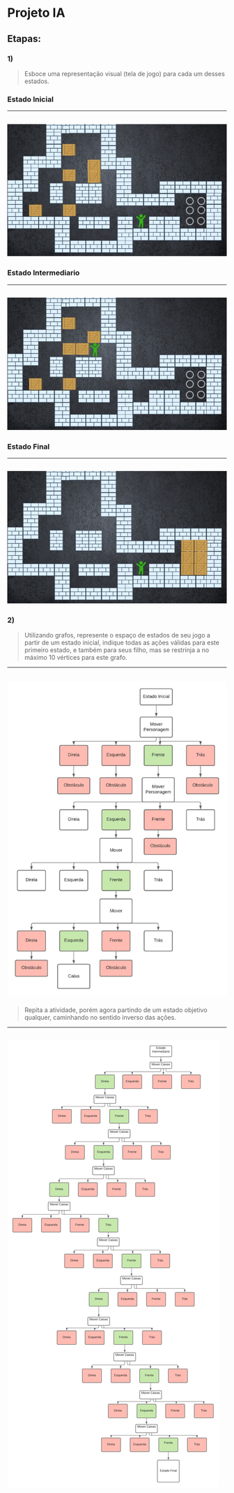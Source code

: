 # Projeto IA
## Etapas:

### 1)
> Esboce uma representação visual (tela de jogo) para  cada um desses estados.

### Estado Inicial

---
![](wiki/img/estado_inicial.jpeg)
---

### Estado Intermediario
---
![](wiki/img/estado_intermediario.jpeg)
---
### Estado Final

---
![](wiki/img/estado_final.jpeg)
---


### 2)
> Utilizando grafos, represente o espaço de estados de seu jogo a partir de um estado inicial, indique todas as ações válidas para este primeiro estado, e também para seus filho, mas se restrinja a no máximo 10 vértices para este grafo.

---
![](wiki/img/grafo_01.jpeg)
---

> Repita a atividade, porém agora partindo de um estado objetivo qualquer, caminhando no sentido inverso das ações.

---
![](wiki/img/grafo_02.jpeg)
---



